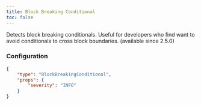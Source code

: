 ```yaml
---
title: Block Breaking Conditional
toc: false
---
```


Detects block breaking conditionals. Useful for developers who find want to avoid conditionals to cross block boundaries.  (available since 2.5.0)

### Configuration

```json
{
    "type": "BlockBreakingConditional",
    "props": {
        "severity": "INFO"
    }
}
```